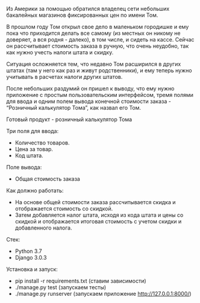 Из Америки за помощью обратился владелец сети небольших бакалейных магазинов фиксированных цен по имени Том.

В прошлом году Том открыл свое дело в маленьком городишке и ему пока что приходится делать все самому (из местных он никому не доверяет, а вся родня - далеко), в том числе, и сидеть на кассе. Сейчас он рассчитывает стоимость заказа в ручную, что очень неудобно, так как нужно учесть налоги штата и скидку.

Ситуация осложняется тем, что недавно Том расширился в других штатах (там у него как раз и живут родственники), и ему теперь нужно учитывать в расчетах налоги других штатов.

После небольших раздумий он пришел к выводу, что ему нужно приложение с простым пользовательским интерфейсом, тремя полями для ввода и одним полем вывода конечной стоимости заказа - “Розничный калькулятор Тома”, как назвал его Том.

Готовый продукт - розничный калькулятор Тома

Три поля для ввода:

* Количество товаров. 
* Цена за товар.
* Код штата.

Поле вывода:

* Общая стоимость заказа

Как должно работать:

* На основе общей стоимости заказа рассчитывается скидка и отображается стоимость со скидкой.
* Затем добавляется налог штата, исходя из кода штата и цены со скидкой и отображается итоговая стоимость с учетом скидки и добавленного налога.
 
 
 Стек:

* Python 3.7
* Django 3.0.3

Установка и запуск:

* pip install -r requirements.txt (ставим зависимости)
* ./manage.py test (запускаем тесты)
* ./manage.py runserver (запускаем приложение http://127.0.0.1:8000/)